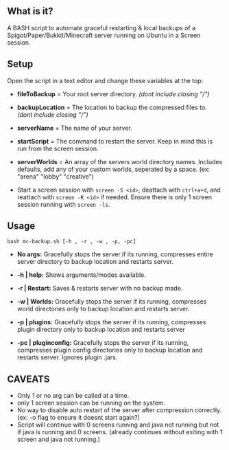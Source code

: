 ## What is it?
A BASH script to automate graceful restarting & local backups of a Spigot/Paper/Bukkit/Minecraft server running on Ubuntu in a Screen session.

## Setup   
Open the script in a text editor and change these variables at the top:  

- **fileToBackup** = Your root server directory. *(dont include closing "/")*  

- **backupLocation** = The location to backup the compressed files to. *(dont include closing "/")*   

- **serverName** = The name of your server.  

- **startScript** = The command to restart the server. Keep in mind this is run from the screen session.  

- **serverWorlds** = An array of the servers world directory names. Includes defaults, add any of your custom worlds, seperated by a space. (ex: "arena" "lobby" "creative")  

- Start a screen session with ``screen -S <id>``, deattach with ``ctrl+a+d``, and reattach with ``screen -R <id>`` if needed. Ensure there is only 1 screen session running with ``screen -ls``. 

## Usage  

``bash mc-backup.sh [-h , -r , -w , -p, -pc] ``

- **No args:** Gracefully stops the server if its running, compresses entire server directory to backup location and restarts server.  

- **-h | help:** Shows arguments/modes available.   

- **-r | Restart:** Saves & restarts server with no backup made.  

- **-w | Worlds:** Gracefully stops the server if its running, compresses world directories only to backup location and restarts server.   
- **-p | plugins:** Gracefully stops the server if its running, compresses plugin directory only to backup location and restarts server 

- **-pc | pluginconfig:** Gracefully stops the server if its running, compresses plugin config directories only to backup location and restarts server. Ignores plugin .jars.  

## CAVEATS
- Only 1 or no arg can be called at a time.
- only 1 screen session can be running on the system.
- No way to disable auto restart of the server after compression correctly. (ex: -o flag to ensure it doesnt start again?)
- Script will continue with 0 screens running and java not running but not if java is running and 0 screens. (already continues without exiting with 1 screen and java not running.) 
